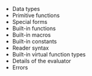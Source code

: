 * Data types
* Primitive functions
* Special forms
* Built-in functions
* Built-in macros
* Built-in constants
* Reader syntax
* Built-in virtual function types
* Details of the evaluator
* Errors
